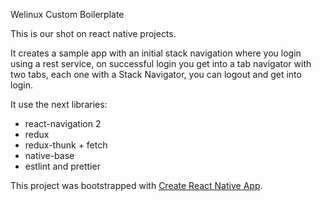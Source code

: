 Welinux Custom Boilerplate

This is our shot on react native projects.

It creates a sample app with an initial stack navigation where you login using a rest service, on successful login you get into a tab navigator with two tabs, each one with a Stack Navigator, you can logout and get into login.

It use the next libraries:

* react-navigation 2
* redux
* redux-thunk + fetch
* native-base
* estlint and prettier 

This project was bootstrapped with [Create React Native App](https://github.com/react-community/create-react-native-app).

